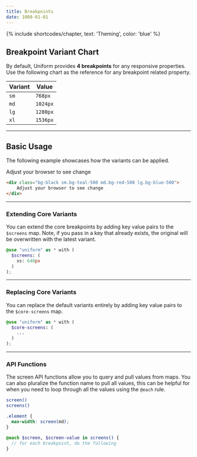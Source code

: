 ```yaml
---
title: Breakpoints
date: 1000-01-01
---
```


{% include shortcodes/chapter, text: 'Theming', color: 'blue' %}

## Breakpoint Variant Chart

By default, Uniform provides **4 breakpoints** for any responsive properties. Use the following chart as the reference for any breakpoint related property.

<table class="table">
  <thead class="uppercase font-xs font-600 tracking-1 text-black">
    <tr>
      <th>
        Variant
      </th>
      <th>
        Value
      </th>
    </tr>
  </thead>
  <tbody class="font-sm">
    <tr>
      <td><code class="color-teal-500">sm</code></td>
      <td>
        <code class="text-gray-600">768px</code>
      </td>
    </tr>
    <tr>
      <td><code class="color-teal-500">md</code></td>
      <td>
        <code class="text-gray-600">1024px</code>
      </td>
    </tr>
    <tr>
      <td><code class="color-teal-500">lg</code></td>
      <td>
        <code class="text-gray-600">1280px</code>
      </td>
    </tr>
    <tr>
      <td><code class="color-teal-500">xl</code></td>
      <td>
        <code class="text-gray-600">1536px</code>
      </td>
    </tr>
  </tbody>
</table>

---

## Basic Usage

The following example showcases how the variants can be applied.

<section class="radius-sm bg-silver-100 p-6">
  <div class="bg-black sm.bg-teal-500 md.bg-red-500 lg.bg-blue-500 text-white align-center py-8">
    Adjust your browser to see change
  </div>
</section>

```html
<div class="bg-black sm.bg-teal-500 md.bg-red-500 lg.bg-blue-500">
	Adjust your browser to see change
</div>
```

---

### Extending Core Variants

You can extend the core breakpoints by adding key value pairs to the `$screens` map. Note, if you pass in a key that already exists, the original will be overwritten with the latest variant.

```scss
@use "uniform" as * with (
  $screens: (
    xs: 640px
  )
);
```

---

### Replacing Core Variants

You can replace the default variants entirely by adding key value pairs to the `$core-screens` map.

```scss
@use "uniform" as * with (
  $core-screens: (
    ...
  )
);
```

---

### API Functions

The screen API functions allow you to query and pull values from maps. You can also pluralize the function name to pull all values, this can be helpful for when you need to loop through all the values using the `@each` rule.

```bash
screen()
screens()
```

```scss
.element {
  max-width: screen(md);
}

@each $screen, $screen-value in screens() {
  // for each breakpoint, do the following
}
```
